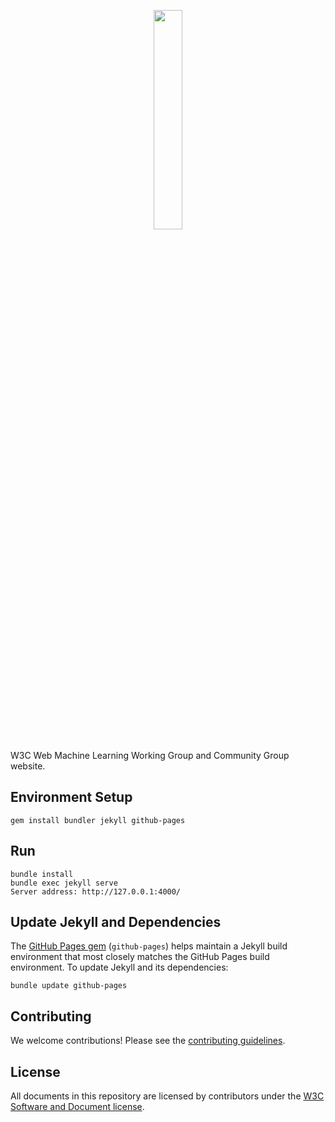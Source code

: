 <p align="center"><img width="30%" src="./logos/webml/logo-webml-white.png" /></p>

W3C Web Machine Learning Working Group and Community Group website.

## Environment Setup

```
gem install bundler jekyll github-pages
```

## Run

```
bundle install
bundle exec jekyll serve
Server address: http://127.0.0.1:4000/
```

## Update Jekyll and Dependencies

The [GitHub Pages gem](https://github.com/github/pages-gem) (`github-pages`) helps maintain a Jekyll build environment that most closely matches the GitHub Pages build environment. To update Jekyll and its dependencies:

```
bundle update github-pages
```

## Contributing

We welcome contributions! Please see the [contributing guidelines](CONTRIBUTING.md).

## License

All documents in this repository are licensed by contributors under the [W3C Software and Document license](https://www.w3.org/Consortium/Legal/copyright-software).
